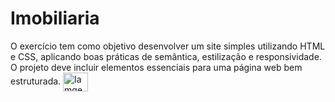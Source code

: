 # Imobiliaria
O exercício tem como objetivo desenvolver um site simples utilizando HTML e CSS, aplicando boas práticas de semântica, estilização e responsividade. O projeto deve incluir elementos essenciais para uma página web bem estruturada.
<img align="center" alt="Iamgem-projeto" height="30" width="40" src="![image](https://github.com/user-attachments/assets/f4a56ac2-ac8c-4489-bb7b-798ff3931bf4)
">


